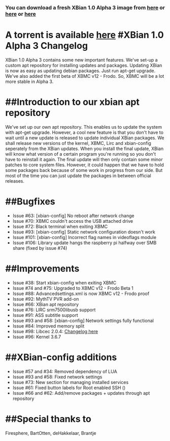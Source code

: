 ### You can download a fresh XBian 1.0 Alpha 3 image from [here](http://jb.xenserver.sk/xbian/XBian1.0Alpha3.7z) or [here](http://psgrade.org/XBian1.0Alpha3.7z) or [here]( http://205.196.121.5/m80vro1b0t1g/k20xszr6i8j8pdq/XBian1.0Alpha3.7z)
A torrent is available [here](http://www.mediafire.com/?fl44ld8f3v3g591)
#XBian 1.0 Alpha 3 Changelog
==================================
XBian 1.0 Alpha 3 contains some new important features. 
We've set-up a custom apt repository for installing updates 
and packages. Updating XBian is now as easy as updating 
debian packages. Just run apt-get upgrade. We've also added
the first beta of XBMC v12 - Frodo. So, XBMC will be a
lot more stable in Alpha 3.

##Introduction to our xbian apt repository
==================================
We've set up our own apt repository. This enables us to update
the system with apt-get upgrade. However, a cool new feature is
that you don't have to wait until a new update is released to
update individual XBian packages. We shall release new versions
of the kernel, XBMC, Lirc and xbian-config seperately from the
XBian updates. When you install the final update, XBian will
know what version of a certain program you're running so you 
don't have to reinstall it again. The final update will then
only contain some minor patches to core system files. However,
it could happen that we have to hold some packages back because
of some work in progress from our side. But most of the time
you can just update the packages in between official releases.

##Bugfixes
==================================
- Issue #63: [xbian-config] No reboot after network change
- Issue #70: XBMC couldn't access the USB attached drive
- Issue #72: Black terminal when exiting XBMC
- Issue #93: [xbian-config] Static network configuration doesn't work
- Issue #101: [xbian-config] Incorrect flag names in videoflags module
- Issue #106: Library update hangs the raspberry pi halfway over SMB share (fixed by issue #74)

##Improvements
==================================
- Issue #38: Start xbian-config when exiting XBMC
- Issue #74 and #75: Upgraded to XBMC v12 - Frodo Beta 1
- Issue #88: Advancedsettings.xml is now XBMC v12 - Frodo proof
- Issue #92: MythTV PVR add-on
- Issue #66: XBian apt repository 
- Issue #76: LIRC srm7500libusb support
- Issue #91: ASS subtitle support
- Issue #93 and #58: [xbian-config] Network settings fully functional
- Issue #84: Improved memory split
- Issue #98: Libcec 2.0.4: [Changelog here](https://github.com/Pulse-Eight/libcec/blob/master/ChangeLog)
- Issue #96: Kernel 3.6.7

##XBian-config additions
==================================
- Issue #57 and #34: Removed dependency of LUA
- Issue #93 and #58: Fixed network settings
- Issue #73: New section for managing installed services
- Issue #61: Fixed button labels for Root enabled SSH ()
- Issue #66 and #62: Add/remove packages + updates through apt repository 

##Special thanks to
==============================
Firesphere, BartOtten, deHakkelaar, Brantje